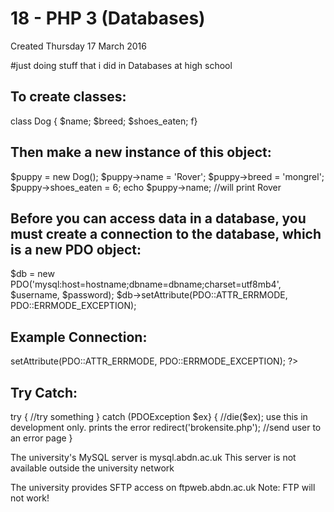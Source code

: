 # 18 - PHP 3 (Databases)
Created Thursday 17 March 2016

#just doing stuff that i did in Databases at high school


To create classes:
------------------
class Dog {
$name;
$breed;
$shoes_eaten;
f}


Then make a new instance of this object:
----------------------------------------
$puppy = new Dog();
$puppy->name = 'Rover';
$puppy->breed = 'mongrel';
$puppy->shoes_eaten = 6;
echo $puppy->name; //will print Rover


Before you can access data in a database, you must create a connection to the database, which is a new PDO object:
------------------------------------------------------------------------------------------------------------------
$db = new PDO('mysql:host=hostname;dbname=dbname;charset=utf8mb4', $username, $password);
$db->setAttribute(PDO::ATTR_ERRMODE, PDO::ERRMODE_EXCEPTION);



Example Connection:
-------------------
<?php
$username = 'anythingotherthanroot';
$password = 'cheese';
$host = 'mysql.abdn.ac.uk';
$dbname = 'lovelycheeses';
$db = new PDO("mysql:host=$host;dbname=$dbname;charset=utf8mb4", $username,$password);
$db->setAttribute(PDO::ATTR_ERRMODE, PDO::ERRMODE_EXCEPTION);
?>


Try Catch:
----------
try {
//try something
} catch (PDOException $ex} {
//die($ex); use this in development only. prints the error
redirect('brokensite.php'); //send user to an error page
}


The university's MySQL server is mysql.abdn.ac.uk
This server is not available outside the university network

The university provides SFTP access on ftpweb.abdn.ac.uk
Note: FTP will not work!

